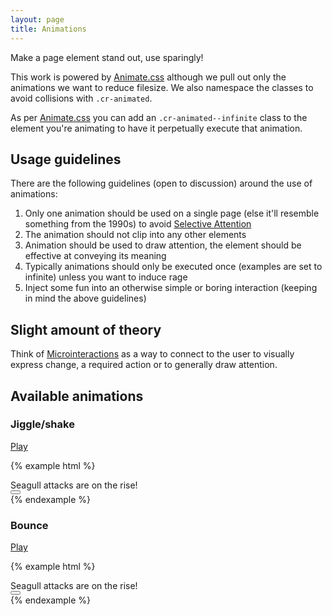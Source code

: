 ```yaml
---
layout: page
title: Animations
---
```


Make a page element stand out, use sparingly!

This work is powered by <a href="https://daneden.github.io/animate.css/">Animate.css</a> although we pull out only the animations we want to reduce filesize. We also namespace the classes to avoid collisions with <code>.cr-animated</code>.

As per <a href="https://daneden.github.io/animate.css/">Animate.css</a> you can add an <code>.cr-animated--infinite</code> class to the element you're animating to have it perpetually execute that animation.

## Usage guidelines

There are the following guidelines (open to discussion) around the use of animations:

<ol>
  <li>Only one animation should be used on a single page (else it'll resemble something from the 1990s) to avoid <a href="https://www.youtube.com/watch?v=vJG698U2Mvo">Selective Attention</a></li>
  <li>The animation should not clip into any other elements</li>
  <li>Animation should be used to draw attention, the element should be effective at conveying its meaning</li>
  <li>Typically animations should only be executed once (examples are set to infinite) unless you want to induce rage</li>
  <li>Inject some fun into an otherwise simple or boring interaction (keeping in mind the above guidelines)</li>
</ol>

## Slight amount of theory

Think of <a href="http://babich.biz/best-practices-for-microinteractions/">Microinteractions</a> as a way to connect to the user to visually express change, a required action or to generally draw attention.

## Available animations

### Jiggle/shake

<a class="anim-replay" href="#" data-target="#anim-jiggle" data-class="cr-animated-jiggle">Play</a>

{% example html %}
<div class="cr-hu-alert cr-hu-alert--warning cr-hu-alert--dismissible cr-animated-jiggle" role="alert" id="anim-jiggle">
  <i class="cr-hu-alert__icon" aria-hidden="true"></i>
  <div class="cr-hu-alert__text">
    Seagull attacks are on the rise!
  </div>
  <button type="button" class="cr-hu-alert__dismiss" aria-label="Dismiss"></button>
</div>
{% endexample %}

### Bounce

<a class="anim-replay" href="#" data-target="#anim-bounce" data-class="cr-animated-bounce">Play</a>

{% example html %}
<div class="cr-hu-alert cr-hu-alert--warning cr-hu-alert--dismissible cr-animated-bounce" role="alert" id="anim-bounce">
  <i class="cr-hu-alert__icon" aria-hidden="true"></i>
  <div class="cr-hu-alert__text">
    Seagull attacks are on the rise!
  </div>
  <button type="button" class="cr-hu-alert__dismiss" aria-label="Dismiss"></button>
</div>
{% endexample %}
